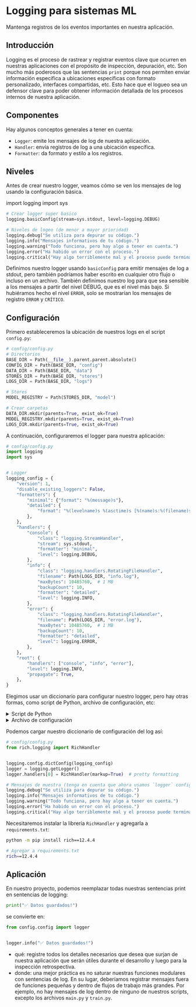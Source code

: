 # Logging para sistemas ML

Mantenga registros de los eventos importantes en nuestra aplicación.

## Introducción

Logging es el proceso de rastrear y registrar eventos clave que ocurren en nuestras aplicaciones con el propósito de inspección, depuración, etc.
Son mucho más poderosos que las sentencias `print` porque nos permiten enviar información específica a ubicaciones específicas con formato personalizado, interfaces compartidas, etc.
Esto hace que el logueo sea un defensor clave para poder obtener información detallada de los procesos internos de nuestra aplicación.

## Componentes

Hay algunos conceptos generales a tener en cuenta:

* `Logger`: emite los mensajes de log de nuestra aplicación.
* `Handler`: envía registros de log a una ubicación específica.
* `Formatter`: da formato y estilo a los registros.

## Niveles

Antes de crear nuestro logger, veamos cómo se ven los mensajes de log usando la configuración básica.

import logging
import sys

```python
# Crear logger super basico
logging.basicConfig(stream=sys.stdout, level=logging.DEBUG)

# Niveles de logeo (de menor a mayor prioridad)
logging.debug("Se utiliza para depurar su código.")
logging.info("Mensajes informativos de tu código.")
logging.warning("Todo funciona, pero hay algo a tener en cuenta.")
logging.error("Ha habido un error con el proceso.")
logging.critical("Hay algo terriblemente mal y el proceso puede terminar.")
```

Definimos nuestro logger usando `basicConfig` para emitir mensajes de log a stdout, pero también podríamos haber escrito en cualquier otro flujo o incluso en un archivo.
También definimos nuestro log para que sea sensible a los mensajes a partir del nivel DEBUG, que es el nivel más bajo.
Si hubiéramos hecho el nivel `ERROR`, solo se mostrarían los mensajes de registro `ERROR` y `CRÍTICO`.

## Configuración

Primero estableceremos la ubicación de nuestros logs en el script `config.py`:

```python
# config/config.py
# Directorios
BASE_DIR = Path(__file__).parent.parent.absolute()
CONFIG_DIR = Path(BASE_DIR, "config")
DATA_DIR = Path(BASE_DIR, "data")
STORES_DIR = Path(BASE_DIR, "stores")
LOGS_DIR = Path(BASE_DIR, "logs")

# Stores
MODEL_REGISTRY = Path(STORES_DIR, "model")

# Crear carpetas
DATA_DIR.mkdir(parents=True, exist_ok=True)
MODEL_REGISTRY.mkdir(parents=True, exist_ok=True)
LOGS_DIR.mkdir(parents=True, exist_ok=True)
```

A continuación, configuraremos el logger para nuestra aplicación:

```python
# config/config.py
import logging
import sys


# Logger
logging_config = {
    "version": 1,
    "disable_existing_loggers": False,
    "formatters": {
        "minimal": {"format": "%(message)s"},
        "detailed": {
            "format": "%(levelname)s %(asctime)s [%(name)s:%(filename)s:%(funcName)s:%(lineno)d]\n%(message)s\n"
        },
    },
    "handlers": {
        "console": {
            "class": "logging.StreamHandler",
            "stream": sys.stdout,
            "formatter": "minimal",
            "level": logging.DEBUG,
        },
        "info": {
            "class": "logging.handlers.RotatingFileHandler",
            "filename": Path(LOGS_DIR, "info.log"),
            "maxBytes": 10485760,  # 1 MB
            "backupCount": 10,
            "formatter": "detailed",
            "level": logging.INFO,
        },
        "error": {
            "class": "logging.handlers.RotatingFileHandler",
            "filename": Path(LOGS_DIR, "error.log"),
            "maxBytes": 10485760,  # 1 MB
            "backupCount": 10,
            "formatter": "detailed",
            "level": logging.ERROR,
        },
    },
    "root": {
        "handlers": ["console", "info", "error"],
        "level": logging.INFO,
        "propagate": True,
    },
}
```

Elegimos usar un diccionario para configurar nuestro logger, pero hay otras formas, como script de Python, archivo de configuración, etc:

<details>
<summary>Script de Python</summary>

```python
import logging
from rich.logging import RichHandler

# Obtener logger root
logger = logging.getLogger()
logger.setLevel(logging.DEBUG)

# Crear handlers
console_handler = RichHandler(markup=True)
console_handler.setLevel(logging.DEBUG)
info_handler = logging.handlers.RotatingFileHandler(
    filename=Path(LOGS_DIR, "info.log"),
    maxBytes=10485760,  # 1 MB
    backupCount=10,
)
info_handler.setLevel(logging.INFO)
error_handler = logging.handlers.RotatingFileHandler(
    filename=Path(LOGS_DIR, "error.log"),
    maxBytes=10485760,  # 1 MB
    backupCount=10,
)
error_handler.setLevel(logging.ERROR)

# Crear formatters
minimal_formatter = logging.Formatter(fmt="%(message)s")
detailed_formatter = logging.Formatter(
    fmt="%(levelname)s %(asctime)s [%(name)s:%(filename)s:%(funcName)s:%(lineno)d]\n%(message)s\n"
)

# Enganchar todo
console_handler.setFormatter(fmt=minimal_formatter)
info_handler.setFormatter(fmt=detailed_formatter)
error_handler.setFormatter(fmt=detailed_formatter)
logger.addHandler(hdlr=console_handler)
logger.addHandler(hdlr=info_handler)
logger.addHandler(hdlr=error_handler)
```

</details>

<details>
<summary>Archivo de configuración</summary>

1. Coloque esto dentro de un archivo `logging.config`:

    ```python
    [formatters]
    keys=minimal,detailed

    [formatter_minimal]
    format=%(message)s

    [formatter_detailed]
    format=
        %(levelname)s %(asctime)s [%(name)s:%(filename)s:%(funcName)s:%(lineno)d]
        %(message)s

    [handlers]
    keys=console,info,error

    [handler_console]
    class=StreamHandler
    level=DEBUG
    formatter=minimal
    args=(sys.stdout,)

    [handler_info]
    class=handlers.RotatingFileHandler
    level=INFO
    formatter=detailed
    backupCount=10
    maxBytes=10485760
    args=("logs/info.log",)

    [handler_error]
    class=handlers.RotatingFileHandler
    level=ERROR
    formatter=detailed
    backupCount=10
    maxBytes=10485760
    args=("logs/error.log",)

    [loggers]
    keys=root

    [logger_root]
    level=INFO
    handlers=console,info,error
    ```

2. Coloque esto dentro de su script de Python:

    ```python
    import logging
    import logging.config
    from rich.logging import RichHandler

    # Usar el archivo de configuración para inicializar el logger
    logging.config.fileConfig(Path(CONFIG_DIR, "logging.config"))
    logger = logging.getLogger()
    logger.handlers[0] = RichHandler(markup=True)  # setear rich handler
    ```

</details>

Podemos cargar nuestro diccionario de configuración del log así:

```python
# config/config.py
from rich.logging import RichHandler


logging.config.dictConfig(logging_config)
logger = logging.getLogger()
logger.handlers[0] = RichHandler(markup=True)  # pretty formatting

# Mensajes de muestra (tenga en cuenta que ahora usamos `logger` configurado)
logging.debug("Se utiliza para depurar su código.")
logging.info("Mensajes informativos de tu código.")
logging.warning("Todo funciona, pero hay algo a tener en cuenta.")
logging.error("Ha habido un error con el proceso.")
logging.critical("Hay algo terriblemente mal y el proceso puede terminar.")
```

Necesitaremos instalar la librería `RichHandler` y agregarla a `requirements.txt`:

```bash
python -m pip install rich==12.4.4
```

```bash
# Agregar a requirements.txt
rich==12.4.4
```

## Aplicación

En nuestro proyecto, podemos reemplazar todas nuestras sentencias print en sentencias de logging:

```python
print("✅ Datos guardados!")
```

se convierte en:

```python
from config.config import logger


logger.info("✅ Datos guardados!")
```

* qué: registre todos los detalles necesarios que desea que surjan de nuestra aplicación que serán útiles durante el desarrollo y luego para la inspección retrospectiva.
* donde: una mejor práctica es no saturar nuestras funciones modulares con sentencias de log.
  En su lugar, deberíamos registrar mensajes fuera de funciones pequeñas y dentro de flujos de trabajo más grandes.
  Por ejemplo, no hay mensajes de log dentro de ninguno de nuestros scripts, excepto los archivos `main.py` y `train.py`.
